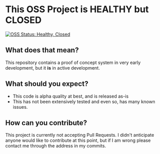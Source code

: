 # This OSS Project is HEALTHY but CLOSED

[![OSS Status: Healthy, Closed][healthy-closed-badge]][healthy-closed-markdown]

## What does that mean?

This repository contains a proof of concept system in very early development, but it **is** in active development.

## What should you expect?

- This code is alpha quality at best, and is released as-is
- This has not been extensively tested and even so, has many known issues.

## How can you contribute?

This project is currently not accepting Pull Requests. I didn't anticipate anyone would like to contribute at this
point, but if I am wrong please contact me through the address in my commits.

[healthy-closed-badge]: https://img.shields.io/badge/OSS%20Status-Healthy,%20Closed-darkgreen.svg
[healthy-closed-markdown]: https://github.com/martinpeck/oss-project-status/blob/master/healthy-closed/OSS_STATUS.md